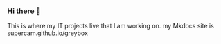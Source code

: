 ### Hi there 👋

This is where my IT projects live that I am working on.
my Mkdocs site is supercam.github.io/greybox
